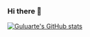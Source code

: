 ### Hi there 👋


[![Guluarte's GitHub stats](https://github-readme-stats.vercel.app/api?username=guluarte)](https://github.com/guluarte/github-readme-stats)
<!--
**guluarte/guluarte** is a ✨ _special_ ✨ repository because its `README.md` (this file) appears on your GitHub profile.

Here are some ideas to get you started:

- 🔭 I’m currently working on ...
- 🌱 I’m currently learning ...
- 👯 I’m looking to collaborate on ...
- 🤔 I’m looking for help with ...
- 💬 Ask me about ...
- 📫 How to reach me: ...
- 😄 Pronouns: ...
- ⚡ Fun fact: ...
-->
